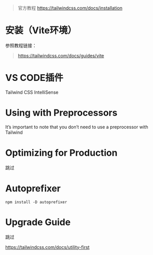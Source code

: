 >  官方教程
>  https://tailwindcss.com/docs/installation

# 安装（Vite环境）
参照教程链接：
> https://tailwindcss.com/docs/guides/vite

# VS CODE插件
 Tailwind CSS IntelliSense

# Using with Preprocessors
It’s important to note that you don’t need to use a preprocessor with Tailwind

# Optimizing for Production
跳过

#  Autoprefixer
`npm install -D autoprefixer`

# Upgrade Guide
跳过


https://tailwindcss.com/docs/utility-first
